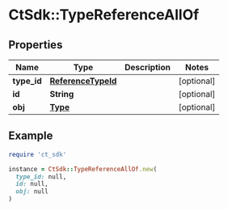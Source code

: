 # CtSdk::TypeReferenceAllOf

## Properties

| Name | Type | Description | Notes |
| ---- | ---- | ----------- | ----- |
| **type_id** | [**ReferenceTypeId**](ReferenceTypeId.md) |  | [optional] |
| **id** | **String** |  | [optional] |
| **obj** | [**Type**](Type.md) |  | [optional] |

## Example

```ruby
require 'ct_sdk'

instance = CtSdk::TypeReferenceAllOf.new(
  type_id: null,
  id: null,
  obj: null
)
```


